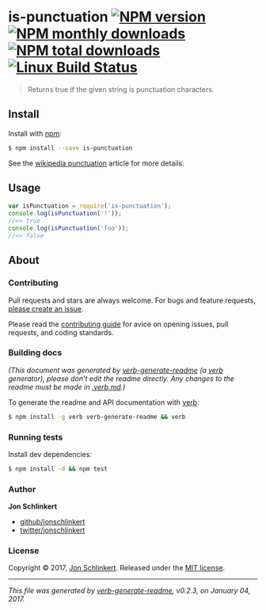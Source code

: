 # is-punctuation [![NPM version](https://img.shields.io/npm/v/is-punctuation.svg?style=flat)](https://www.npmjs.com/package/is-punctuation) [![NPM monthly downloads](https://img.shields.io/npm/dm/is-punctuation.svg?style=flat)](https://npmjs.org/package/is-punctuation)  [![NPM total downloads](https://img.shields.io/npm/dt/is-punctuation.svg?style=flat)](https://npmjs.org/package/is-punctuation) [![Linux Build Status](https://img.shields.io/travis/jonschlinkert/is-punctuation.svg?style=flat&label=Travis)](https://travis-ci.org/jonschlinkert/is-punctuation)

> Returns true if the given string is punctuation characters.

## Install

Install with [npm](https://www.npmjs.com/):

```sh
$ npm install --save is-punctuation
```

See the [wikipedia punctuation](https://en.wikipedia.org/wiki/Punctuation) article for more details.

## Usage

```js
var isPunctuation = require('is-punctuation');
console.log(isPunctuation('!'));
//=> true
console.log(isPunctuation('foo'));
//=> false
```

## About

### Contributing

Pull requests and stars are always welcome. For bugs and feature requests, [please create an issue](../../issues/new).

Please read the [contributing guide](.github/contributing.md) for avice on opening issues, pull requests, and coding standards.

### Building docs

_(This document was generated by [verb-generate-readme](https://github.com/verbose/verb-generate-readme) (a [verb](https://github.com/verbose/verb) generator), please don't edit the readme directly. Any changes to the readme must be made in [.verb.md](.verb.md).)_

To generate the readme and API documentation with [verb](https://github.com/verbose/verb):

```sh
$ npm install -g verb verb-generate-readme && verb
```

### Running tests

Install dev dependencies:

```sh
$ npm install -d && npm test
```

### Author

**Jon Schlinkert**

* [github/jonschlinkert](https://github.com/jonschlinkert)
* [twitter/jonschlinkert](http://twitter.com/jonschlinkert)

### License

Copyright © 2017, [Jon Schlinkert](https://github.com/jonschlinkert).
Released under the [MIT license](LICENSE).

***

_This file was generated by [verb-generate-readme](https://github.com/verbose/verb-generate-readme), v0.2.3, on January 04, 2017._